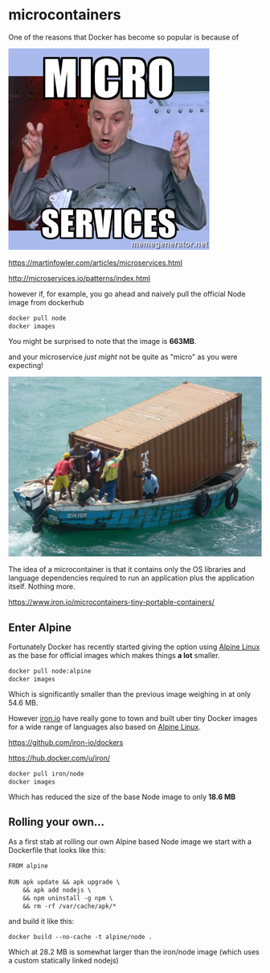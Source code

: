 # microcontainers
One of the reasons that Docker has become so popular is because of

![microservices](microservices.jpg)

https://martinfowler.com/articles/microservices.html

http://microservices.io/patterns/index.html

however if, for example, you go ahead and naively pull the official Node image from dockerhub
````
docker pull node
docker images
````

You might be surprised to note that the image is **663MB**.

and your microservice *just might* not be  quite as "micro" as you were expecting!

![toobig](toobig.jpg)

The idea of a microcontainer is that it contains only the OS libraries and language dependencies required to run an application plus the application itself. Nothing more.

https://www.iron.io/microcontainers-tiny-portable-containers/

## Enter Alpine
Fortunately Docker has recently started giving the option using [Alpine Linux](https://alpinelinux.org/) as the base for official images which makes things **a lot** smaller.

````
docker pull node:alpine
docker images
````

Which is significantly smaller than the previous image weighing in at only 54.6 MB.

However [iron.io](http://www.iron.io) have really gone to town and built uber tiny Docker images for a wide range of languages also based on [Alpine Linux](https://alpinelinux.org/).

https://github.com/iron-io/dockers

https://hub.docker.com/u/iron/

````
docker pull iron/node
docker images
````

Which has reduced the size of the base Node image to only **18.6 MB**


## Rolling your own...
As a first stab at rolling our own Alpine based Node image we start with a Dockerfile that looks like this:
````
FROM alpine

RUN apk update && apk upgrade \
    && apk add nodejs \
    && npm uninstall -g npm \
    && rm -rf /var/cache/apk/*
````
and build it like this:
````
docker build --no-cache -t alpine/node .
````

Which at 28.2 MB is somewhat larger than the iron/node image (which uses a custom statically linked nodejs)
